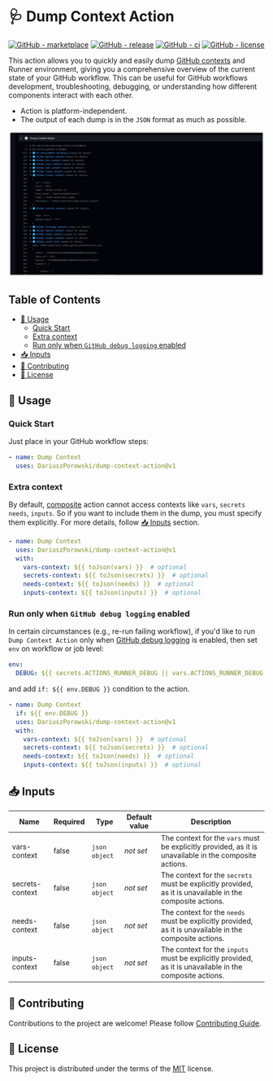 # 🩺 Dump Context Action

[![GitHub - marketplace](https://img.shields.io/badge/marketplace-dump--context--action-blue?logo=github&style=flat-square)](https://github.com/marketplace/actions/dump-context-action)
[![GitHub - release](https://img.shields.io/github/v/release/DariuszPorowski/dump-context-action?style=flat-square)](https://github.com/DariuszPorowski/dump-context-action/releases/latest)
[![GitHub - ci](https://img.shields.io/github/actions/workflow/status/DariuszPorowski/dump-context-action/ci.yml?logo=github&label=CI&style=flat-square&branch=main&event=push)](https://github.com/DariuszPorowski/dump-context-action/actions/workflows/ci.yml?query=branch%3Amain+event%3Apush)
[![GitHub - license](https://img.shields.io/github/license/DariuszPorowski/dump-context-action?style=flat-square)](https://github.com/DariuszPorowski/dump-context-action/blob/main/LICENSE)

This action allows you to quickly and easily dump [GitHub contexts](https://docs.github.com/en/actions/learn-github-actions/contexts) and Runner environment, giving you a comprehensive overview of the current state of your GitHub workflow. This can be useful for GitHub workflows development, troubleshooting, debugging, or understanding how different components interact with each other.

- Action is platform-independent.
- The output of each dump is in the `JSON` format as much as possible.

![demo](https://raw.githubusercontent.com/DariuszPorowski/dump-context-action/main/assets/images/demo.png)

## Table of Contents <!-- omit in toc -->

- [🤔 Usage](#-usage)
  - [Quick Start](#quick-start)
  - [Extra context](#extra-context)
  - [Run only when `GitHub debug logging` enabled](#run-only-when-github-debug-logging-enabled)
- [📥 Inputs](#-inputs)
- [👥 Contributing](#-contributing)
- [📄 License](#-license)

## 🤔 Usage

### Quick Start

Just place in your GitHub workflow steps:

```yaml
- name: Dump Context
  uses: DariuszPorowski/dump-context-action@v1
```

### Extra context

By default, [composite](https://docs.github.com/en/actions/creating-actions/creating-a-composite-action) action cannot access contexts like `vars`, `secrets` `needs`, `inputs`. So if you want to include them in the dump, you must specify them explicitly. For more details, follow [📥 Inputs](#-inputs) section.

```yaml
- name: Dump Context
  uses: DariuszPorowski/dump-context-action@v1
  with:
    vars-context: ${{ toJson(vars) }}  # optional
    secrets-context: ${{ toJson(secrets) }}  # optional
    needs-context: ${{ toJson(needs) }}  # optional
    inputs-context: ${{ toJson(inputs) }}  # optional
```

### Run only when `GitHub debug logging` enabled

In certain circumstances (e.g., re-run failing workflow), if you'd like to run `Dump Context Action` only when [GitHub debug logging](https://docs.github.com/en/actions/monitoring-and-troubleshooting-workflows/enabling-debug-logging) is enabled, then set `env` on workflow or job level:

```yaml
env:
  DEBUG: ${{ secrets.ACTIONS_RUNNER_DEBUG || vars.ACTIONS_RUNNER_DEBUG || secrets.ACTIONS_STEP_DEBUG || vars.ACTIONS_STEP_DEBUG || false }}
```

and add `if: ${{ env.DEBUG }}` condition to the action.

```yaml
- name: Dump Context
  if: ${{ env.DEBUG }}
  uses: DariuszPorowski/dump-context-action@v1
  with:
    vars-context: ${{ toJson(vars) }}  # optional
    secrets-context: ${{ toJson(secrets) }}  # optional
    needs-context: ${{ toJson(needs) }}  # optional
    inputs-context: ${{ toJson(inputs) }}  # optional
```

## 📥 Inputs

| Name            | Required | Type          | Default value | Description                                                                                               |
|-----------------|----------|---------------|---------------|-----------------------------------------------------------------------------------------------------------|
| vars-context    | false    | `json object` | *not set*     | The context for the `vars` must be explicitly provided, as it is unavailable in the composite actions.    |
| secrets-context | false    | `json object` | *not set*     | The context for the `secrets` must be explicitly provided, as it is unavailable in the composite actions. |
| needs-context   | false    | `json object` | *not set*     | The context for the `needs` must be explicitly provided, as it is unavailable in the composite actions.   |
| inputs-context  | false    | `json object` | *not set*     | The context for the `inputs` must be explicitly provided, as it is unavailable in the composite actions.  |

## 👥 Contributing

Contributions to the project are welcome! Please follow [Contributing Guide](https://github.com/DariuszPorowski/dump-context-action/blob/main/.github/CONTRIBUTING.md).

## 📄 License

This project is distributed under the terms of the [MIT](https://github.com/DariuszPorowski/dump-context-action/blob/main/LICENSE) license.

